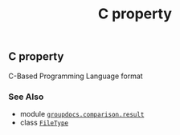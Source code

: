 ﻿---
title: C property
second_title: GroupDocs.Comparison for Python via .NET API References
description: 
type: docs
url: /python-net/groupdocs.comparison.result/filetype/c/
is_root: false
weight: 140
---

## C property


C-Based Programming Language format

### See Also
* module [`groupdocs.comparison.result`](../../)
* class [`FileType`](/comparison/python-net/groupdocs.comparison.result/filetype)
